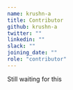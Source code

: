 ```yaml
---
name: krushn-a
title: Contributor
github: krushn-a
twitter: ""
linkedin: ""
slack: ""
joining_date: ""
role: "contributor"
---
```


Still waiting for this
